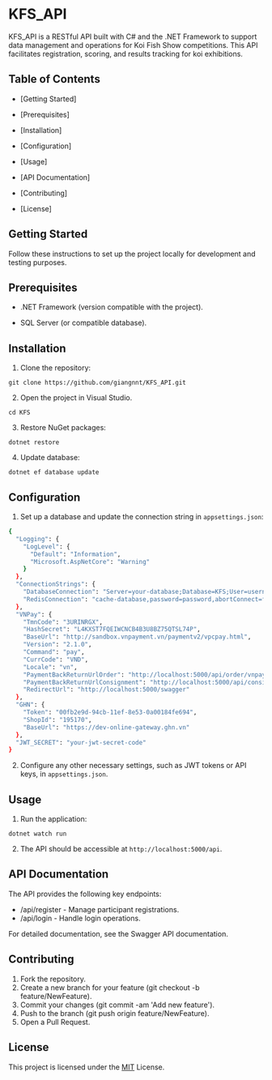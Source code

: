# KFS_API

KFS_API is a RESTful API built with C# and the .NET Framework to support data management and operations for Koi Fish Show competitions. This API facilitates registration, scoring, and results tracking for koi exhibitions.

## Table of Contents
- [Getting Started]

- [Prerequisites]

- [Installation]

- [Configuration]

- [Usage]

- [API Documentation]

- [Contributing]

- [License]

## Getting Started
Follow these instructions to set up the project locally for development and testing purposes.

## Prerequisites
- .NET Framework (version compatible with the project).

- SQL Server (or compatible database).

## Installation
1. Clone the repository:

```
git clone https://github.com/giangnnt/KFS_API.git
```
2. Open the project in Visual Studio.
```
cd KFS
```

3. Restore NuGet packages:
```
dotnet restore
```
4. Update database:
```
dotnet ef database update
```
## Configuration
1. Set up a database and update the connection string in `appsettings.json`:

```bash
{
  "Logging": {
    "LogLevel": {
      "Default": "Information",
      "Microsoft.AspNetCore": "Warning"
    }
  },
  "ConnectionStrings": {
    "DatabaseConnection": "Server=your-database;Database=KFS;User=username;Password=password;MultipleActiveResultSets=true;TrustServerCertificate=true",
    "RedisConnection": "cache-database,password=password,abortConnect=false"
  },
  "VNPay": {
    "TmnCode": "3URINRGX",
    "HashSecret": "L4KXST7FQEIWCNCB4B3U8BZ75QTSL74P",
    "BaseUrl": "http://sandbox.vnpayment.vn/paymentv2/vpcpay.html",
    "Version": "2.1.0",
    "Command": "pay",
    "CurrCode": "VND",
    "Locale": "vn",
    "PaymentBackReturnUrlOrder": "http://localhost:5000/api/order/vnpayment-return",
    "PaymentBackReturnUrlConsignment": "http://localhost:5000/api/consignment/vnpayment-return",
    "RedirectUrl": "http://localhost:5000/swagger"
  },
  "GHN": {
    "Token": "00fb2e9d-94cb-11ef-8e53-0a00184fe694",
    "ShopId": "195170",
    "BaseUrl": "https://dev-online-gateway.ghn.vn"
  },
  "JWT_SECRET": "your-jwt-secret-code"
}
```

2. Configure any other necessary settings, such as JWT tokens or API keys, in `appsettings.json`.

## Usage
1. Run the application:
```
dotnet watch run
```

2. The API should be accessible at `http://localhost:5000/api`.

## API Documentation
The API provides the following key endpoints:

- /api/register - Manage participant registrations.
- /api/login - Handle login operations.


For detailed documentation, see the Swagger API documentation.

## Contributing
1. Fork the repository.
2. Create a new branch for your feature (git checkout -b feature/NewFeature).
3. Commit your changes (git commit -am 'Add new feature').
4. Push to the branch (git push origin feature/NewFeature).
5. Open a Pull Request.
## License
This project is licensed under the [MIT](https://choosealicense.com/licenses/mit/) License.